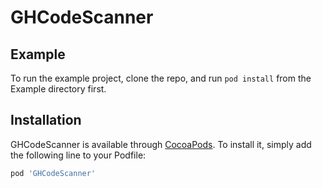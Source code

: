 # GHCodeScanner

## Example

To run the example project, clone the repo, and run `pod install` from the Example directory first.

## Installation

GHCodeScanner is available through [CocoaPods](https://cocoapods.org). To install
it, simply add the following line to your Podfile:

```ruby
pod 'GHCodeScanner'
```
